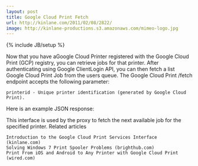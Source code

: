 ```yaml
---
layout: post
title: Google Cloud Print Fetch
url: http://kinlane.com/2011/02/08/2822/
image: http://kinlane-productions.s3.amazonaws.com/mimeo-logo.jpg
---
```

{% include JB/setup %}
Now that you have aGoogle Cloud Printer registered with the Google Cloud Print (GCP) registry, you can retrieve jobs for that printer.
After authenticating using Google ClientLogin API, you can then fetch a list Google Cloud Print Job from the users queue.
 The Google Cloud Print /fetch endpoint accepts the following parameter:

	printerid - Unique printer identification (generated by Google Cloud Print).

Here is an example JSON response:
 
This interface is used by the proxy to fetch the next available job for the specified printer.
Related articles

	Introduction to the Google Cloud Print Services Interface (kinlane.com)
	Solving Windows 7 Print Spooler Problems (brighthub.com)
	Print From iOS and Android to Any Printer with Google Cloud Print (wired.com)

